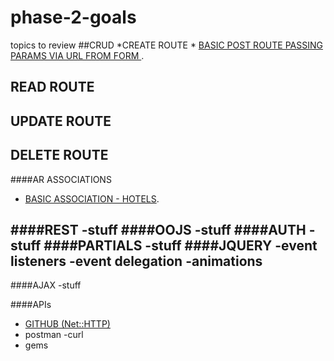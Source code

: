 # phase-2-goals
topics to review 
##CRUD
   *CREATE ROUTE
    * [BASIC POST ROUTE PASSING PARAMS VIA URL FROM FORM ](https://github.com/sf-coyotes-2016/cheering-mascot-sinatra-1-synchronous-forms-challenge).
## READ ROUTE
## UPDATE ROUTE
## DELETE ROUTE
 


####AR ASSOCIATIONS
  * [BASIC ASSOCIATION - HOTELS](https://github.com/sf-coyotes-2016/active-record-associations-drill-hotels-challenge).
  
####REST
 -stuff
####OOJS
 -stuff
####AUTH
 -stuff
####PARTIALS
 -stuff
####JQUERY
 -event listeners
 -event delegation
 -animations 
 -
####AJAX
 -stuff


####APIs
 - [GITHUB (Net::HTTP)](https://github.com/sf-coyotes-2016/github-api-challenge)
 - postman 
 -curl 
 - gems 
